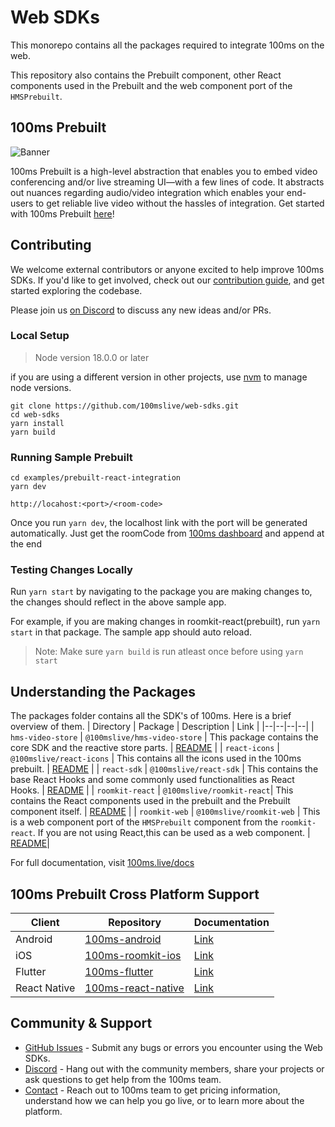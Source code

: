 
# Web SDKs

This monorepo contains all the packages required to integrate 100ms on the web.

This repository also contains the Prebuilt component, other React components used in the Prebuilt and the web component port of the `HMSPrebuilt`.

## 100ms Prebuilt

![Banner](https://github.com/adityathakurxd/web-sdks/assets/53579386/cd9a4d3f-0ebf-4f20-ae9a-1ae4ad0308c5)

100ms Prebuilt is a high-level abstraction that enables you to embed video conferencing and/or live streaming UI—with a few lines of code. It abstracts out nuances regarding audio/video integration which enables your end-users to get reliable live video without the hassles of integration. Get started with 100ms Prebuilt [here](https://www.100ms.live/docs/javascript/v2/quickstart/prebuilt-quickstart)!

## Contributing
We welcome external contributors or anyone excited to help improve 100ms SDKs. If you'd like to get involved, check out our [contribution guide](./DEVELOPER.MD), and get started exploring the codebase.

Please join us [on Discord](https://discord.com/invite/kGdmszyzq2) to discuss any new ideas and/or PRs.

### Local Setup

> Node version 18.0.0 or later

if you are using a different version in other projects, use [nvm](https://github.com/nvm-sh/nvm?tab=readme-ov-file#installing-and-updating) to manage node versions.


```
git clone https://github.com/100mslive/web-sdks.git
cd web-sdks
yarn install
yarn build
```

### Running Sample Prebuilt

```
cd examples/prebuilt-react-integration
yarn dev
```

`http://locahost:<port>/<room-code>`

Once you run `yarn dev`, the localhost link with the port will be generated automatically. Just get the roomCode from [100ms dashboard](https://dashboard.100ms.live) and append at the end


### Testing Changes Locally
Run `yarn start` by navigating to the package you are making changes to, the changes should reflect in the above sample app.

For example, if you are making changes in roomkit-react(prebuilt), run `yarn start` in that package. The sample app should auto reload.

> Note: Make sure `yarn build` is run atleast once before using `yarn start`

## Understanding the Packages
The packages folder contains all the SDK's of 100ms. Here is a brief overview of them.
| Directory | Package | Description | Link |
|--|--|--|--|
| `hms-video-store`  | `@100mslive/hms-video-store` | This package contains the core SDK and the reactive store parts.  | [README](./packages/hms-video-store/README.md) |
| `react-icons`  | `@100mslive/react-icons` | This contains all the icons used in the 100ms prebuilt.  | [README](./blob/main/packages/react-icons/README.md) |
| `react-sdk` | `@100mslive/react-sdk` | This contains the base React Hooks and some commonly used functionalities as React Hooks. | [README](./blob/main/packages/react-sdk/README.md) |
| `roomkit-react`  | `@100mslive/roomkit-react`| This contains the React components used in the prebuilt and the Prebuilt component itself.  | [README](./blob/main/packages/roomkit-react/README.md) |
| `roomkit-web` | `@100mslive/roomkit-web` | This is a web component port of the `HMSPrebuilt` component from the `roomkit-react`. If you are not using React,this can be used as a web component. | [README](./blob/main/packages/roomkit-web/README.md)|

For full documentation, visit [100ms.live/docs](https://www.100ms.live/docs)


## 100ms Prebuilt Cross Platform Support
| Client | Repository | Documentation |
|--|--|--|
| Android | [100ms-android](https://github.com/100mslive/100ms-android/tree/release-v2/room-kit) | [Link](https://www.100ms.live/docs/android/v2/quickstart/prebuilt-android)
| iOS | [100ms-roomkit-ios](https://github.com/100mslive/100ms-roomkit-ios) | [Link](https://www.100ms.live/docs/ios/v2/quickstart/prebuilt)
| Flutter | [100ms-flutter](https://github.com/100mslive/100ms-flutter/tree/main/packages/hms_room_kit)| [Link](https://www.100ms.live/docs/flutter/v2/quickstart/prebuilt)
| React Native | [100ms-react-native](https://github.com/100mslive/100ms-react-native/tree/main/packages/react-native-room-kit)| [Link](https://www.100ms.live/docs/react-native/v2/quickstart/prebuilt)

## Community & Support

-   [GitHub Issues](https://github.com/100mslive/web-sdks/issues) - Submit any bugs or errors you encounter using the Web SDKs.
-   [Discord](https://discord.com/invite/kGdmszyzq2) - Hang out with the community members, share your projects or ask questions to get help from the 100ms team.
-   [Contact](https://www.100ms.live/contact) - Reach out to 100ms team to get pricing information, understand how we can help you go live, or to learn more about the platform.
